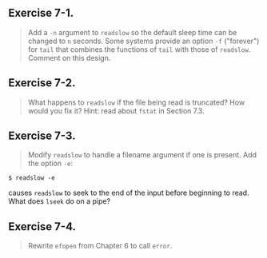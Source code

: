 ## Exercise 7-1.
> Add a `-n` argument to `readslow` so the default sleep time can be changed to `n` seconds. Some systems provide an option `-f` ("forever") for `tail` that combines the functions of `tail` with those of `readslow`. Comment on this design.

## Exercise 7-2.
> What happens to `readslow` if the file being read is truncated? How would you fix it? Hint: read about `fstat` in Section 7.3.

## Exercise 7-3.
> Modify `readslow` to handle a filename argument if one is present. Add the option `-e`:
```
$ readslow -e
```
causes `readslow` to seek to the end of the input before beginning to read. What does `lseek` do on a pipe?

## Exercise 7-4.
> Rewrite `efopen` from Chapter 6 to call `error`.
